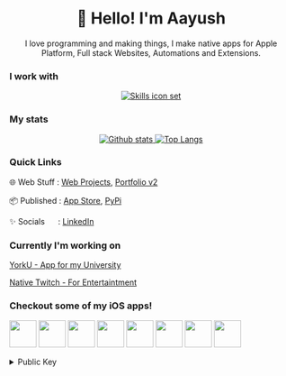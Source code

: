 <div align='center'>
  
# 👋 Hello! I'm Aayush
 I love programming and making things, I make native apps for Apple Platform, Full stack Websites, Automations and Extensions.

  </div>

### I work with

<p align="center">
  <a href="#">
<img src="https://skillicons.dev/icons?i=swift,svelte,git,ts,cpp,go,py,firebase,linux,java,mysql,bash,electron" alt="Skills icon set">


  </a>
</p>

### My stats
<p align="center"><a href="#">
    <img src="https://github-readme-stats.vercel.app/api?username=aayush9029&theme=onedark&show_icons=true&hide_rank=true&custom_title=Stats&count_private=true&hide_border=true&hide=issues&line_height=24&bg_color=0d1117" alt="Github stats" />
    <img src="https://github-readme-stats.vercel.app/api/top-langs/?username=aayush9029&layout=compact&theme=onedark&count_private=true&hide_border=true&bg_color=0d1117&exclude_repo=FinalWebpage,KenobiSite,IDL-SITE,p2p-tictactoe,PhoneControl,YorkU-Site,Vrcalibrate,WebSnippets,Chatapp101,climateChange,Decenchat,Khula-Site,Yorkapp,aayush9029.github.io,Project-SandBox,DownBad-Site,RifiApp,ReadrSite,Emotes-Site,PhoneML-Site,websnip2,easypost" alt="Top Langs">
</a></p>

### Quick Links
🌐 Web Stuff&nbsp;: [Web Projects](https://aayush-art.vercel.app), [Portfolio v2](https://aayush9029.github.io/FinalWebpage/)

📦 Published&nbsp;: [App Store](https://apps.apple.com/ca/developer/aayush-pokharel/id1532440924), [PyPi](https://pypi.org/user/Aayush9029/)

✨ Socials&nbsp;&nbsp;&nbsp;&nbsp;&nbsp;&nbsp;: [LinkedIn](https://www.linkedin.com/in/aayush-p-616b6b16a/)


### Currently I'm working on
[YorkU - App for my University](https://apps.apple.com/us/app/york-uni/id1602993186)

[Native Twitch - For Entertaintment](https://github.com/Aayush9029/Native-Twitch)


### Checkout some of my iOS apps!
<a href="https://apps.apple.com/qa/app/emotes/id1622113115"><img src="https://user-images.githubusercontent.com/43297314/226301652-4dbbae2c-a72f-47d1-a38c-f9eef19aaad7.png" width="48px"></a>
<a href="https://apps.apple.com/qa/app/ill-do-it-later/id1540174159"><img src="https://user-images.githubusercontent.com/43297314/226301655-409ed4ec-53d8-4a2d-839d-3e4593ad593c.png" width="48px"></a>
<a href="https://apps.apple.com/qa/app/khula/id1598837354"><img src="https://user-images.githubusercontent.com/43297314/226301657-19a1a59b-8112-4abb-a56f-99919e69ed46.png" width="48px"></a>
<a href="https://apps.apple.com/qa/app/phoneml/id1663346095"><img src="https://user-images.githubusercontent.com/43297314/226301659-159ee6cc-f77b-466e-b145-cf93ef5f9b7a.png" width="48px"></a>
<a href="https://apps.apple.com/qa/app/readr-modern-text-editor/id1594027437"><img src="https://user-images.githubusercontent.com/43297314/226301661-c2253259-0d29-481c-9362-ad8fd3f3b508.png" width="48px"></a>
<a href="https://apps.apple.com/qa/app/project-sandbox/id1621743333"><img src="https://user-images.githubusercontent.com/43297314/226301665-c72a9903-215a-492f-9192-80c36aa58c27.png" width="48px"></a>
<a href="https://apps.apple.com/qa/app/scanr-bluetooth-scanner/id1546690342"><img src="https://user-images.githubusercontent.com/43297314/226301668-840f61e1-ec34-420d-baa5-1d35d21ae7a6.png" width="48px"></a>
<a href="https://apps.apple.com/qa/app/york-uni/id1602993186"><img src="https://user-images.githubusercontent.com/43297314/226301670-5538edb3-d7dd-4c85-a730-59b8aa45d747.png" width="48px"></a>



  <details>
  <summary>Public Key</summary>
   
  ```bash
  ssh-ed25519 AAAAC3NzaC1lZDI1NTE5AAAAIAYZc3gwN28x8oqxHvtwzYyV531A4OCPYBnPTcUHkKOR aayush@mbp
  ```


  </details>
  





